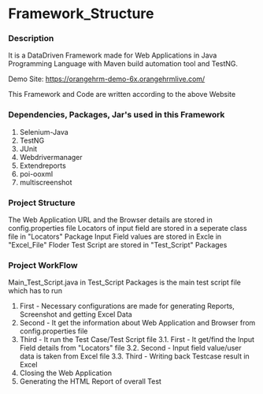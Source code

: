 # Framework_Structure

### Description
It is a DataDriven Framework made for Web Applications in Java Programming Language with Maven build automation tool and TestNG.

Demo Site: https://orangehrm-demo-6x.orangehrmlive.com/

This Framework and Code are written according to the above Website


### Dependencies, Packages, Jar's used in this Framework
1.  Selenium-Java 
2.  TestNG
3.  JUnit
4.  Webdrivermanager
5.  Extendreports
6.  poi-ooxml
7.  multiscreenshot

### Project Structure
The Web Application URL and the Browser details are stored in config.properties file
Locators of input field are stored in a seperate class file in "Locators" Package
Input Field values are stored in Excle in "Excel_File" Floder
Test Script are stored in "Test_Script" Packages

### Project WorkFlow  
Main_Test_Script.java in Test_Script Packages is the main test script file which has to run

1.  First - Necessary configurations are made for generating Reports, Screenshot and getting Excel Data 
2.  Second - It get the information about Web Application and Browser from config.properties file 
3.  Third - It run the Test Case/Test Script file
	3.1.   First - It get/find the Input Field details from "Locators" file
	3.2.  Second - Input field value/user data is taken from Excel file
	3.3.  Third - Writing back Testcase result in Excel
4.  Closing the Web Application
5.  Generating the HTML Report of overall Test







